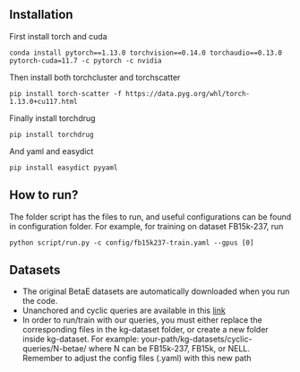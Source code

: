 ## Installation ##
First install torch and cuda
```
conda install pytorch==1.13.0 torchvision==0.14.0 torchaudio==0.13.0 pytorch-cuda=11.7 -c pytorch -c nvidia
```

Then install both torchcluster and torchscatter
```
pip install torch-scatter -f https://data.pyg.org/whl/torch-1.13.0+cu117.html
```

Finally install torchdrug
```
pip install torchdrug
```

And yaml and easydict
```
pip install easydict pyyaml
```


## How to run? 
The folder script has the files to run, and useful configurations can be found in configuration folder. For example, for training on dataset FB15k-237, run 
```
python script/run.py -c config/fb15k237-train.yaml --gpus [0]
```

## Datasets
* The original BetaE datasets are automatically downloaded when you run the code.
* Unanchored and cyclic queries are available in this [link](https://drive.google.com/drive/folders/1fmXzBzIDQpgFfW1KqpR5_b62Hrs_KZYG?usp=sharing)
* In order to run/train with our queries, you must either replace the corresponding files in the kg-dataset folder, or create a new folder inside kg-dataset. For example: your-path/kg-datasets/cyclic-queries/N-betae/ where N can be FB15k-237, FB15k, or NELL. Remember to adjust the config files (.yaml) with this new path
